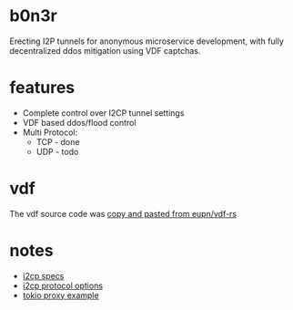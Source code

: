 # b0n3r

Erecting I2P tunnels for anonymous microservice development, with fully decentralized ddos mitigation using VDF captchas.

# features

* Complete control over I2CP tunnel settings
* VDF based ddos/flood control
* Multi Protocol:
  * TCP - done
  * UDP - todo

# vdf

The vdf source code was [copy and pasted from eupn/vdf-rs](https://github.com/eupn/vdf-rs)


# notes

* [i2cp specs](https://geti2p.net/spec/i2cp)
* [i2cp protocol options](https://geti2p.net/en/docs/protocol/i2cp)
* [tokio proxy example](https://github.com/tokio-rs/tokio/blob/master/examples/proxy.rs)